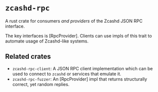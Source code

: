 # `zcashd-rpc`

A rust crate for consumers _and providers_ of the Zcashd JSON RPC interface.

The key interfaces is [RpcProvider]. Clients can use impls of this trait to automate usage of Zcashd-like systems. 

## Related crates

- `zcashd-rpc-client`: A JSON RPC client implementation which can be used to connect to `zcashd` or services that emulate it. 
- `zcashd-rpc-fuzzer`: An [RpcProvider] impl that returns structurally correct, yet random replies.
